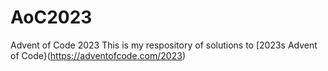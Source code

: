 # AoC2023
Advent of Code 2023
This is my respository of solutions to [2023s Advent of Code}(https://adventofcode.com/2023)
